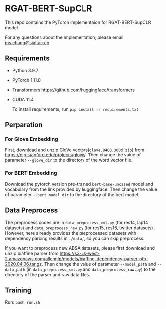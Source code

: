 # RGAT-BERT-SupCLR
This repo contains the PyTorch implementaion for RGAT-BERT-SupCLR model.

For any questions about the implementation, please email ms.chang@siat.ac.cn.

## Requirements
* Python 3.9.7

* PyTorch 1.11.0

* Transformers https://github.com/huggingface/transformers

* CUDA 11.4

  To install requirements, run `pip install -r requirements.txt`

## Perparation
### For Glove Embedding
First, download and unzip GloVe vectors(`glove.840B.300d.zip`) from https://nlp.stanford.edu/projects/glove/. Then change the value of parameter `--glove_dir` to the directory of the word vector file.

### For BERT Embedding
Download the pytorch version pre-trained `bert-base-uncased` model and vocabulary from the link provided by huggingface. Then change the value of parameter `--bert_model_dir` to the directory of the bert model.

## Data Preprocess
The preprocess codes are in `data_preprocess_xml.py` (for res14, lap14 datasets) and `data_preprocess_raw.py` (for res15, res16, twitter datasets) . However, here already provides the preprocessed datasets with dependency parcing results in `./data/`, so you can skip preprocess.

If you want to preprocess new ABSA datasets, please first download and unzip biaffine parser from https://s3-us-west-2.amazonaws.com/allennlp/models/biaffine-dependency-parser-ptb-2020.04.06.tar.gz. Then change the value of parameter `--model_path` and  `--data_path`  (in  `data_preprocess_xml.py` and `data_preprocess_raw.py`) to the directory of the parser and raw data files.

## Training
Run:
`bash run.sh`

